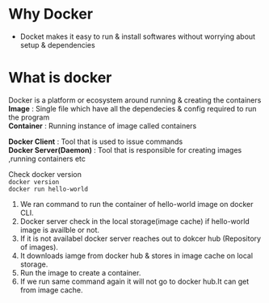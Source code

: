 # Why Docker
- Docket makes it easy to run & install softwares without worrying about setup & dependencies
# What is docker
Docker is a platform or ecosystem around running & creating the containers  
__Image__ : Single file which have all the dependecies & config required to run the program  
__Container__ : Running instance of image called containers  
  
__Docker Client__ : Tool that is used to issue commands  
__Docker Server(Daemon)__ : Tool that is responsible for creating images ,running containers etc    

Check docker version  
`docker version`  
`docker run hello-world`  
1. We ran command to run the container of hello-world image on docker CLI.
2. Docker server check in the local storage(image cache) if hello-world image is availble or not.
3. If it is not availabel docker server reaches out to dokcer hub (Repository of images).
4. It downloads iamge from docker hub & stores in image cache on local storage.
5. Run the image to create a container.
6. If we run same command again it will not go to docker hub.It can get from image cache.
   
